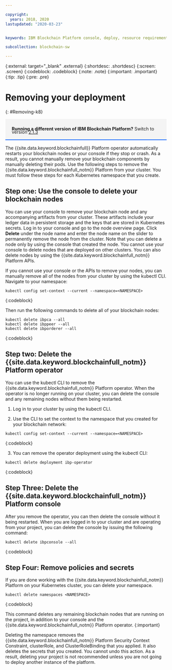 ```yaml
---

copyright:
  years: 2018, 2020
lastupdated: "2020-03-23"


keywords: IBM Blockchain Platform console, deploy, resource requirements, storage, parameters, delete, remove

subcollection: blockchain-sw

---
```


{:external: target="_blank" .external}
{:shortdesc: .shortdesc}
{:screen: .screen}
{:codeblock: .codeblock}
{:note: .note}
{:important: .important}
{:tip: .tip}
{:pre: .pre}

# Removing your deployment
{: #Removing-k8}

<div style="background-color: #f4f4f4; padding-left: 20px; border-bottom: 2px solid #0f62fe; padding-top: 12px; padding-bottom: 4px; margin-bottom: 16px;">
  <p style="line-height: 10px;">
    <strong>Running a different version of IBM Blockchain Platform?</strong> Switch to version
    <a href="https://cloud.ibm.com/docs/blockchain-sw-213?topic=blockchain-sw-213-Removing-k8">2.1.3</a>
    </p>
</div>

The {{site.data.keyword.blockchainfull}} Platform operator automatically restarts your blockchain nodes or your console if they stop or crash. As a result, you cannot manually remove your blockchain components by manually deleting their pods. Use the following steps to remove the {{site.data.keyword.blockchainfull_notm}} Platform from your cluster. You must follow these steps for each Kubernetes namespace that you create.

## Step one: Use the console to delete your blockchain nodes

You can use your console to remove your blockchain node and any accompanying artifacts from your cluster. These artifacts include your ledger data in persistent storage and the keys that are stored in Kubernetes secrets. Log in to your console and go to the node overview page. Click **Delete** under the node name and enter the node name on the slider to permanently remove the node from the cluster. Note that you can delete a node only by using the console that created the node. You cannot use your console to delete nodes that are deployed on other clusters. You can also delete nodes by using the {{site.data.keyword.blockchainfull_notm}} Platform APIs.

If you cannot use your console or the APIs to remove your nodes, you can manually remove all of the nodes from your cluster by using the kubectl CLI. Navigate to your namespace:
```
kubectl config set-context --current --namespace=<NAMESPACE>
```
{:codeblock}

Then run the following commands to delete all of your blockchain nodes:
```
kubectl delete ibpca --all
kubectl delete ibppeer --all
kubectl delete ibporderer --all
```
{:codeblock}

## Step two: Delete the {{site.data.keyword.blockchainfull_notm}} Platform operator

You can use the kubectl CLI to remove the {{site.data.keyword.blockchainfull_notm}} Platform operator. When the operator is no longer running on your cluster, you can delete the console and any remaining nodes without them being restarted.

1. Log in to your cluster by using the kubectl CLI.

2. Use the CLI to set the context to the namespace that you created for your blockchain network:

  ```
  kubectl config set-context --current --namespace=<NAMESPACE>
  ```
  {:codeblock}

3. You can remove the operator deployment using the kubectl CLI:

  ```
  kubectl delete deployment ibp-operator
  ```
  {:codeblock}

## Step Three: Delete the {{site.data.keyword.blockchainfull_notm}} Platform console

After you remove the operator, you can then delete the console without it being restarted. When you are logged in to your cluster and are operating from your project, you can delete the console by issuing the following command:

```
kubectl delete ibpconsole --all
```
{:codeblock}

## Step Four: Remove policies and secrets

If you are done working with the {{site.data.keyword.blockchainfull_notm}} Platform on your Kubernetes cluster, you can delete your namespace.

```
kubectl delete namespaces <NAMESPACE>
```
{:codeblock}

This command deletes any remaining blockchain nodes that are running on the project, in addition to your console and the {{site.data.keyword.blockchainfull_notm}} Platform operator.
{:important}

Deleting the namespace removes the {{site.data.keyword.blockchainfull_notm}} Platform Security Context Constraint, clusterRole, and ClusterRoleBinding that you applied. It also deletes the secrets that you created. You cannot undo this action. As a result, deleting your project is not recommended unless you are not going to deploy another instance of the platform.
